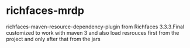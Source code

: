 richfaces-mrdp
==============

richfaces-maven-resource-dependency-plugin from Richfaces 3.3.3.Final customized to work with maven 3 and also load resrouces first from the project and only after that from the jars